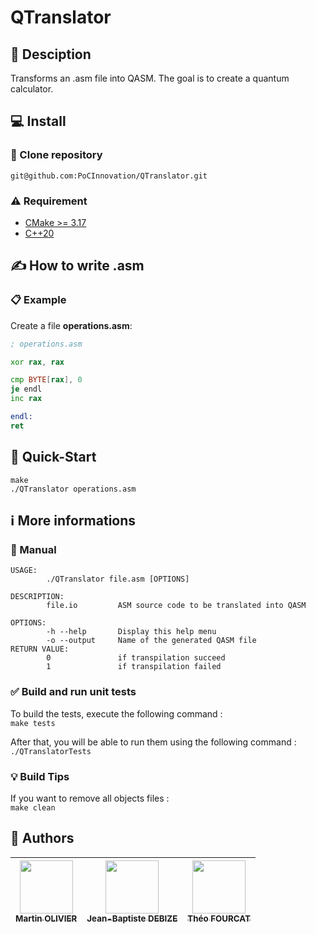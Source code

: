# QTranslator

## :speech_balloon: Desciption
Transforms an .asm file into QASM. The goal is to create a quantum calculator.

## :computer: Install

### :rocket: Clone repository

```shell
git@github.com:PoCInnovation/QTranslator.git
```

### :warning: Requirement

- [CMake >= 3.17](https://cmake.org/download/)
- [C++20](https://en.cppreference.com/w/cpp/20)

## :writing_hand: How to write .asm
### :clipboard: Example
Create a file **operations.asm**:
```asm
; operations.asm

xor rax, rax

cmp BYTE[rax], 0
je endl
inc rax

endl:
ret
```

## :checkered_flag: Quick-Start

```shell
make
./QTranslator operations.asm
```

## :information_source: More informations
### :ledger: Manual

```
USAGE:
        ./QTranslator file.asm [OPTIONS]

DESCRIPTION:
        file.io         ASM source code to be translated into QASM

OPTIONS:
        -h --help       Display this help menu
        -o --output     Name of the generated QASM file
RETURN VALUE:
        0               if transpilation succeed
        1               if transpilation failed
```


### :white_check_mark: Build and run unit tests

To build the tests, execute the following command :  
```make tests```

After that, you will be able to run them using the following command :  
```./QTranslatorTests```

### :bulb: Build Tips

If you want to remove all objects files :  
`make clean`  

## :bust_in_silhouette: Authors

| [<img src="https://github.com/martin-olivier.png?size=85" width=85><br><sub>Martin OLIVIER</sub>](https://github.com/martin-olivier) | [<img src="https://github.com/jeanbaptistedebize.png?size=85" width=85><br><sub>Jean-Baptiste DEBIZE</sub>](https://github.com/jeanbaptistedebize) | [<img src="https://github.com/Tfourcat.png?size=85" width=85><br><sub>Théo FOURCAT</sub>](https://github.com/Tfourcat)
| :---: | :---: | :---: |
<h2 align=center>
